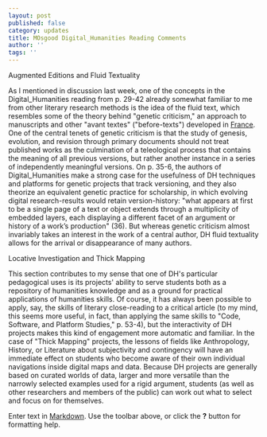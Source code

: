 ```yaml
---
layout: post
published: false
category: updates
title: MOsgood Digital_Humanities Reading Comments
author: ''
tags: ''
---
```

Augmented Editions and Fluid Textuality

As I mentioned in discussion last week, one of the concepts in the Digital_Humanities reading from p. 29-42 already somewhat familiar to me from other literary research methods is the idea of the fluid text, which resembles some of the theory behind "genetic criticism," an approach to manuscripts and other "avant textes" ("before-texts") developed in [France](http://www.item.ens.fr/). One of the central tenets of genetic criticism is that the study of genesis, evolution, and revision through primary documents should not treat published works as the culmination of a teleological process that contains the meaning of all previous versions, but rather another instance in a series of independently meaningful versions. On p. 35-6, the authors of Digital_Humanities make a strong case for the usefulness of DH techniques and platforms for genetic projects that track versioning, and they also theorize an equivalent genetic practice for scholarship, in which evolving digital research-results would retain version-history: "what appears at first to be a single page of a text or object extends through a multiplicity of embedded layers, each displaying a different facet of an argument or history of a work’s production" (36). But whereas genetic criticism almost invariably takes an interest in the work of a central author, DH fluid textuality allows for the arrival or disappearance of many authors.

Locative Investigation and Thick Mapping

This section contributes to my sense that one of DH's particular pedagogical uses is its projects' ability to serve students both as a repository of humanities knowledge and as a ground for practical applications of humanities skills. Of course, it has always been possible to apply, say, the skills of literary close-reading to a critical article (to my mind, this seems more useful, in fact, than applying the same skills to "Code, Software, and Platform Studies," p. 53-4), but the interactivity of DH projects makes this kind of engagement more automatic and familiar. In the case of "Thick Mapping" projects, the lessons of fields like Anthropology, History, or Literature about subjectivity and contingency will have an immediate effect on students who become aware of their own individual navigations inside digital maps and data. Because DH projects are generally based on curated worlds of data, larger and more versatile than the narrowly selected examples used for a rigid argument, students (as well as other researchers and members of the public) can work out what to select and focus on for themselves.

Enter text in [Markdown](http://daringfireball.net/projects/markdown/). Use the toolbar above, or click the **?** button for formatting help.
